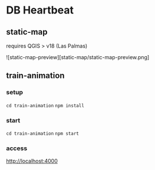 DB Heartbeat
============

## static-map

requires QGIS > v18 (Las Palmas)

![static-map-preview][static-map/static-map-preview.png]

## train-animation

### setup 

`cd train-animation`
`npm install`

### start

`cd train-animation`
`npm start`

### access

[http://localhost:4000](http://localhost:4000)